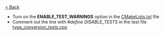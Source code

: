 [< Back](../../README.md)

* Turn on the **ENABLE_TEST_WARNINGS** option in the [CMakeLists.txt](CMakeLists.txt) file
* Comment out the line with *#define DISABLE_TESTS* in the test file [type_conversion_tests.cpp](type_conversion_tests.cpp)
